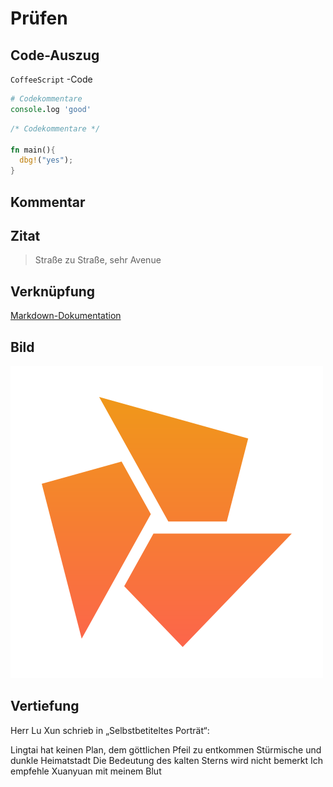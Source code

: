 [Markieren Sie globale Kommentare]:#

# Prüfen

## Code-Auszug

`CoffeeScript` -Code

```coffee
# Codekommentare
console.log 'good'


```

```rust
/* Codekommentare */

fn main(){
  dbg!("yes");
}
```

## Kommentar

<!-- HTML 注释 --> 

<!-- 多行注释 --> 

## Zitat

> Straße zu Straße, sehr Avenue

## Verknüpfung

[Markdown-Dokumentation](https://github.com/xxai-art/xxai-art-md)

## Bild

![xxAI.Art Markenidentität](https://raw.githubusercontent.com/xxai-art/web/main/file/svg/logo.svg)

## Vertiefung

Herr Lu Xun schrieb in „Selbstbetiteltes Porträt“:

  Lingtai hat keinen Plan, dem göttlichen Pfeil zu entkommen
  Stürmische und dunkle Heimatstadt
  Die Bedeutung des kalten Sterns wird nicht bemerkt
  Ich empfehle Xuanyuan mit meinem Blut
